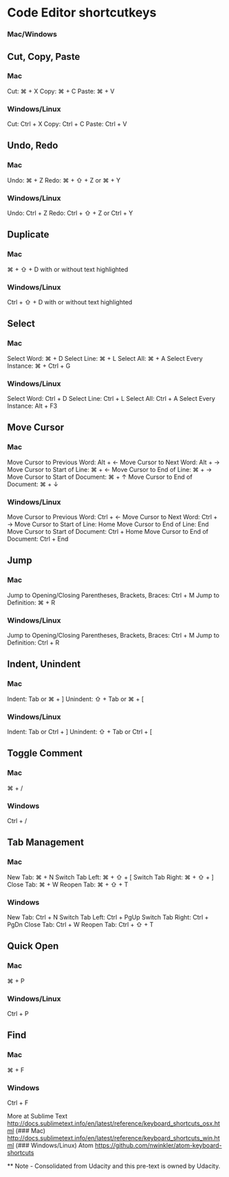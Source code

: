 # Code Editor shortcutkeys
### Mac/Windows

## Cut, Copy, Paste
### Mac
Cut: ⌘ + X
Copy: ⌘ + C
Paste: ⌘ + V
### Windows/Linux
Cut: Ctrl + X
Copy: Ctrl + C
Paste: Ctrl + V

## Undo, Redo
### Mac
Undo: ⌘ + Z
Redo: ⌘ + ⇧ + Z or ⌘ + Y
### Windows/Linux
Undo: Ctrl + Z
Redo: Ctrl + ⇧ + Z or Ctrl + Y

## Duplicate
### Mac
⌘ + ⇧ + D with or without text highlighted
### Windows/Linux
Ctrl + ⇧ + D with or without text highlighted

## Select
### Mac
Select Word: ⌘ + D
Select Line: ⌘ + L
Select All: ⌘ + A
Select Every Instance: ⌘ + Ctrl + G
### Windows/Linux
Select Word: Ctrl + D
Select Line: Ctrl + L
Select All: Ctrl + A
Select Every Instance: Alt + F3

## Move Cursor
### Mac
Move Cursor to Previous Word: Alt + ←
Move Cursor to Next Word: Alt + →
Move Cursor to Start of Line: ⌘ + ←
Move Cursor to End of Line: ⌘ + →
Move Cursor to Start of Document: ⌘ + ↑
Move Cursor to End of Document: ⌘ + ↓
### Windows/Linux
Move Cursor to Previous Word: Ctrl + ←
Move Cursor to Next Word: Ctrl + →
Move Cursor to Start of Line: Home
Move Cursor to End of Line: End
Move Cursor to Start of Document: Ctrl + Home
Move Cursor to End of Document: Ctrl + End

## Jump
### Mac
Jump to Opening/Closing Parentheses, Brackets, Braces: Ctrl + M
Jump to Definition: ⌘ + R
### Windows/Linux
Jump to Opening/Closing Parentheses, Brackets, Braces: Ctrl + M
Jump to Definition: Ctrl + R

## Indent, Unindent
### Mac
Indent: Tab or ⌘ + ]
Unindent: ⇧ + Tab or ⌘ + [
### Windows/Linux
Indent: Tab or Ctrl + ]
Unindent: ⇧ + Tab or Ctrl + [

## Toggle Comment
### Mac
⌘ + /
### Windows
Ctrl + /

## Tab Management
### Mac
New Tab: ⌘ + N
Switch Tab Left: ⌘ + ⇧ + [
Switch Tab Right: ⌘ + ⇧ + ]
Close Tab: ⌘ + W
Reopen Tab: ⌘ + ⇧ + T
### Windows
New Tab: Ctrl + N
Switch Tab Left: Ctrl + PgUp
Switch Tab Right: Ctrl + PgDn
Close Tab: Ctrl + W
Reopen Tab: Ctrl + ⇧ + T

## Quick Open
### Mac
⌘ + P
### Windows/Linux
Ctrl + P

## Find
### Mac
⌘ + F
### Windows
Ctrl + F

More at 
Sublime Text
http://docs.sublimetext.info/en/latest/reference/keyboard_shortcuts_osx.html (### Mac)
http://docs.sublimetext.info/en/latest/reference/keyboard_shortcuts_win.html (### Windows/Linux)
Atom
https://github.com/nwinkler/atom-keyboard-shortcuts

** Note - Consolidated from Udacity and this pre-text is owned by Udacity.
